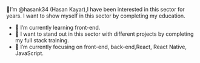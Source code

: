 👋I’m @hasank34 (Hasan Kayar),I have been interested in this sector for years. I want to show myself in this sector by completing my education. 
- 🌱 I’m currently learning front-end.
- 👀 I want to stand out in this sector with different projects by completing my full stack training.
- 💞️ I’m currently focusing on front-end, back-end,React, React Native, JavaScript.
